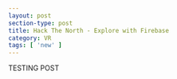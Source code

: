 ```yaml
---
layout: post
section-type: post
title: Hack The North - Explore with Firebase
category: VR
tags: [ 'new' ]
---
```



TESTING POST
